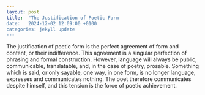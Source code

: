 ```yaml
---
layout: post
title:  "The Justification of Poetic Form
date:   2024-12-02 12:09:00 +0100
categories: jekyll update
---
```



The justification of poetic form is the perfect agreement of form and content, or their indifference. This agreement is a singular perfection of phrasing and formal construction. However, language will always be public, communicable, translatable, and, in the case of poetry, prosable. Something which is said, or only sayable, one way, in one form, is no longer language, expresses and communicates nothing. The poet therefore communicates despite himself, and this tension is the force of poetic achievement. 


